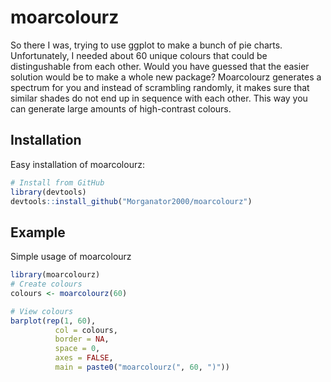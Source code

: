 
# moarcolourz

<!-- badges: start -->
<!-- badges: end -->

So there I was, trying to use ggplot to make a bunch of pie charts. Unfortunately,
I needed about 60 unique colours that could be distingushable from each other.
Would you have guessed that the easier solution would be to make a whole new
package? Moarcolourz generates a spectrum for you and instead of scrambling randomly,
it makes sure that similar shades do not end up in sequence with each other. 
This way you can generate large amounts of high-contrast colours.

## Installation

Easy installation of moarcolourz:

``` r
# Install from GitHub
library(devtools)
devtools::install_github("Morganator2000/moarcolourz")
```

## Example

Simple usage of moarcolourz

``` r
library(moarcolourz)
# Create colours
colours <- moarcolourz(60)

# View colours
barplot(rep(1, 60),
          col = colours,
          border = NA,
          space = 0,
          axes = FALSE,
          main = paste0("moarcolourz(", 60, ")"))
```

